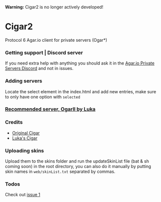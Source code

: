 **Warning:** Cigar2 is no longer actively developed!

# Cigar2  
Protocol 6 Agar.io client for private servers (Ogar\*)

### Getting support | Discord server
If you need extra help with anything you should ask it in the [Agar.io Private Servers Discord](https://discord.gg/66X2ESb) and not in issues.

### Adding servers
Locate the select element in the index.html and add new entries, make sure to only have one option with `selected`

### [Recommended server, OgarII by Luka](https://github.com/Luka967/OgarII)

### Credits
- [Original Cigar](https://github.com/CigarProject/Cigar)
- [Luka's Cigar](https://github.com/Luka967/Cigar)

### Uploading skins
Upload them to the skins folder and run the updateSkinList file (bat & sh coming soon) in the root directory, you can also do it manually by putting skin names in `web/skinList.txt` separated by commas.

### Todos
Check out [issue 1](https://github.com/Cigar2/Cigar2/issues/1)